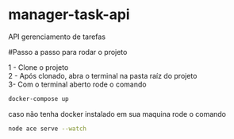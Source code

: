 # manager-task-api
 API gerenciamento de tarefas

#Passo a passo para rodar o projeto

1 - Clone o projeto
</br>
2 - Após clonado, abra o terminal na pasta raíz do projeto
</br>
3-  Com o terminal aberto rode o comando 
```bash
docker-compose up
```
caso não tenha docker instalado em sua maquina rode o comando 
```bash
node ace serve --watch
```

